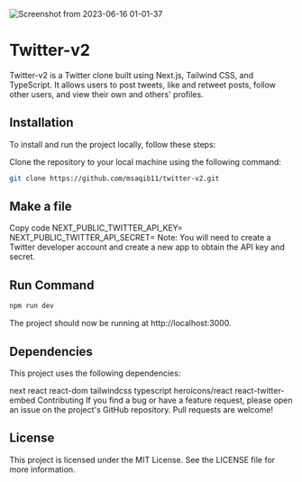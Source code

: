 
![Screenshot from 2023-06-16 01-01-37](https://github.com/msaqib11/twitter-V2/assets/79469984/f4a738ad-f27a-489c-b7af-dc8d9ad76aec)


# Twitter-v2

Twitter-v2 is a Twitter clone built using Next.js, Tailwind CSS, and TypeScript. It allows users to post tweets, like and retweet posts, follow other users, and view their own and others' profiles.

## Installation

To install and run the project locally, follow these steps:

Clone the repository to your local machine using the following command:

```bash
git clone https://github.com/msaqib11/twitter-v2.git
```

## Make a file
Copy code
NEXT_PUBLIC_TWITTER_API_KEY=<your-twitter-api-key>
NEXT_PUBLIC_TWITTER_API_SECRET=<your-twitter-api-secret>
Note: You will need to create a Twitter developer account and create a new app to obtain the API key and secret.

## Run Command
```bash
npm run dev
```
The project should now be running at http://localhost:3000.

## Dependencies

This project uses the following dependencies:

next
react
react-dom
tailwindcss
typescript
heroicons/react
react-twitter-embed
Contributing
If you find a bug or have a feature request, please open an issue on the project's GitHub repository. Pull requests are welcome!

## License

This project is licensed under the MIT License. See the LICENSE file for more information.
